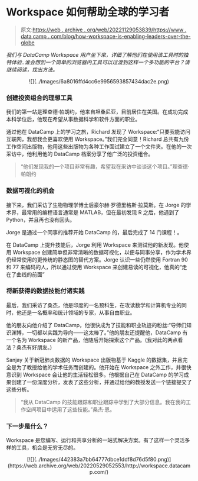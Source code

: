 # Workspace 如何帮助全球的学习者

> 原文:[https://web . archive . org/web/20221129053839/https://www . data camp . com/blog/how-workspace-is-enabling-leaders-over-the-globe](https://web.archive.org/web/20221129053839/https://www.datacamp.com/blog/how-workspace-is-enabling-learners-across-the-globe)

*我们与 DataCamp Workspace 用户坐下来，详细了解他们在使用该工具时的独特体验..谁会想到一个简单的浏览器内工具可以过渡到这样一个多功能的平台？请继续阅读，找出方法。*

<center>![](../Images/6a8016ffd4cc6e9956593857434dac2e.png)</center>

### 创建投资组合的理想工具

我们的第一站是理查德·帕朗约，他来自坦桑尼亚，目前居住在美国。在成功完成本科学位后，他现在希望从事数据科学和软件方面的职业。

通过他在 DataCamp 上的学习之旅，Richard 发现了 Workspace:“只要我能访问互联网，我想我会更喜欢使用 Workspace。”我们完全同意！Richard 总共有九份工作空间出版物，他用这些出版物为各种工作面试建立了一个文件夹。在他的一次采访中，他利用他的 DataCamp 档案分享了他广泛的投资组合。

> “他们发现我的一个项目非常有趣，希望我在采访中谈谈这个项目。”理查德·帕朗约

### 数据可视化的机会

接下来，我们采访了生物物理学博士后豪尔赫·罗德里格斯·拉莫斯。在 Jorge 的学术界，最常用的编程语言通常是 MATLAB，但在最初发现 R 之后，他遇到了 Python，并且再也没有回头。

Jorge 是通过一个同事的推荐开始 DataCamp 的，最后完成了 14 门课程！。

在 DataCamp 上提升技能后，Jorge 利用 Workspace 来测试他的新发现。他使用 Workspace 创建简单但非常清晰的数据可视化，以便与同事分享，作为学术界仍经常使用的更传统的静态图的替代方案。Jorge 认识一些仍然使用 Fortran 90 和 77 来编码的人，所以通过使用 Workspace 来创建易读的可视化，他真的“走在了曲线的前面”

### 将新获得的数据技能付诸实践

最后，我们采访了桑杰，他是印度的一名预科生，在攻读数学和计算机专业的同时，他还是一名概率和统计领域的专家，从事自由职业。

他的朋友向他介绍了 DataCamp，他很快成为了技能和职业轨迹的粉丝:“导师们知识渊博，一切都以实践为导向——这太棒了。”他的朋友还提醒他，DataCamp 有一个名为 Workspace 的新产品，他随后开始探索这个产品。(我对此的两点看法？桑杰有好朋友。)

Sanjay 关于新冠肺炎数据的 Workspace 出版物基于 Kaggle 的数据集，并且完全是为了教授给他的学术任务而创建的。他开始在 Workspace 之外工作，并很快意识到 Workspace 会让他的生活轻松很多。他根据自己在 DataCamp 的学习成果创建了一份深度分析，发表了这些分析，并通过给他的教授发送一个链接提交了这些分析。

> “我从 DataCamp 的技能跟踪和职业跟踪中学到了大部分信息。我在我的工作空间项目中运用了这些技能。”桑杰·恩。

### 下一步是什么？

Workspace 是您编写、运行和共享分析的一站式解决方案。有了这样一个灵活多样的工具，机会是无穷无尽的。

<center>[![](../Images/442383a7bb64777dbce1ddf8d76d5f80.png)](https://web.archive.org/web/20220529052553/http://workspace.datacamp.com/)</center>